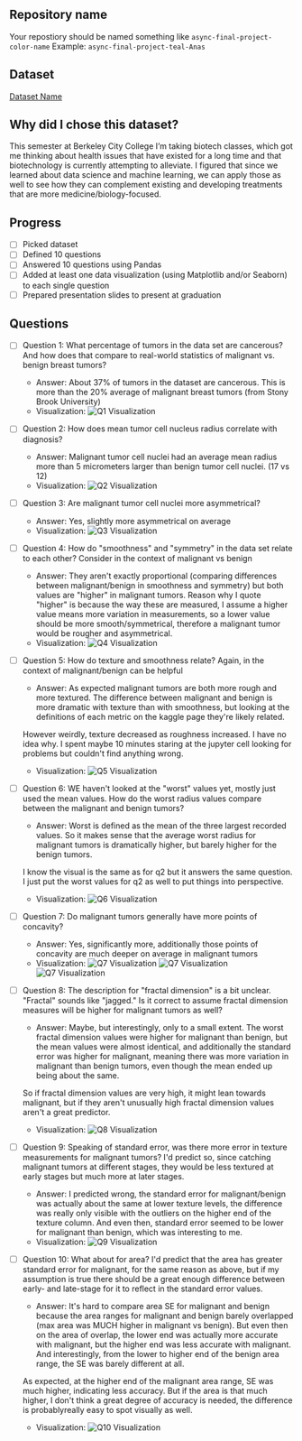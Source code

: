 ## Repository name
Your repostiory should be named something like `async-final-project-color-name`
Example: `async-final-project-teal-Anas`

## Dataset
[Dataset Name](https://www.kaggle.com/datasets/uciml/breast-cancer-wisconsin-data)

## Why did I chose this dataset?

This semester at Berkeley City College I’m taking biotech classes, which got me thinking about health issues that have existed for a long time and that biotechnology is currently attempting to alleviate. I figured that since we learned about data science and machine learning, we can apply those as well to see how they can complement existing and developing treatments that are more medicine/biology-focused.

## Progress
- [ ] Picked dataset
- [ ] Defined 10 questions
- [ ] Answered 10 questions using Pandas
- [ ] Added at least one data visualization (using Matplotlib and/or Seaborn) to each single question
- [ ] Prepared presentation slides to present at graduation

## Questions
- [ ] Question 1: What percentage of tumors in the data set are cancerous? And how does that compare to real-world statistics of malignant vs. benign breast tumors?
  - Answer: About 37% of tumors in the dataset are cancerous. This is more than the 20% average of malignant breast tumors (from Stony Brook University)
  - Visualization: ![Q1 Visualization](.\img\q1.png)

- [ ] Question 2: How does mean tumor cell nucleus radius correlate with diagnosis?
  - Answer: Malignant tumor cell nuclei had an average mean radius more than 5 micrometers larger than benign tumor cell nuclei. (17 vs 12)
  - Visualization: ![Q2 Visualization](.\img\q2.png)

- [ ] Question 3: Are malignant tumor cell nuclei more asymmetrical?
  - Answer: Yes, slightly more asymmetrical on average
  - Visualization: ![Q3 Visualization](.\img\q3.png)

- [ ] Question 4: How do "smoothness" and "symmetry" in the data set relate to each other? Consider in the context of malignant vs benign
  - Answer: They aren't exactly proportional (comparing differences between malignant/benign in smoothness and symmetry) but both values are "higher" in malignant tumors. Reason why I quote "higher" is because the way these are measured, I assume a higher value means more variation in measurements, so a lower value should be more smooth/symmetrical, therefore a malignant tumor would be rougher and asymmetrical.
  - Visualization: ![Q4 Visualization](.\img\q4.png)

- [ ] Question 5: How do texture and smoothness relate? Again, in the context of malignant/benign can be helpful
  - Answer: As expected malignant tumors are both more rough and more textured. The difference between malignant and benign is more dramatic with texture than with smoothness, but looking at the definitions of each metric on the kaggle page they're likely related.

  However weirdly, texture decreased as roughness increased. I have no idea why. I spent maybe 10 minutes staring at the jupyter cell looking for problems but couldn't find anything wrong.
  - Visualization: ![Q5 Visualization](.\img\q5.png)

- [ ] Question 6: WE haven't looked at the "worst" values yet, mostly just used the mean values. How do the worst radius values compare between the malignant and benign tumors?
  - Answer: Worst is defined as the mean of the three largest recorded values. So it makes sense that the average worst radius for malignant tumors is dramatically higher, but barely higher for the benign tumors. 

  I know the visual is the same as for q2 but it answers the same question. I just put the worst values for q2 as well to put things into perspective.
  - Visualization: ![Q6 Visualization](.\img\q2.png)

- [ ] Question 7: Do malignant tumors generally have more points of concavity?
  - Answer: Yes, significantly more, additionally those points of concavity are much deeper on average in malignant tumors
  - Visualization: ![Q7 Visualization](.\img\q7.png) ![Q7 Visualization](.\img\q7-2.png) ![Q7 Visualization](.\img\drawing.png)

- [ ] Question 8: The description for "fractal dimension" is a bit unclear. "Fractal" sounds like "jagged." Is it correct to assume fractal dimension measures will be higher for malignant tumors as well?
  - Answer: Maybe, but interestingly, only to a small extent. The worst fractal dimension values were higher for malignant than benign, but the mean values were almost identical, and additionally the standard error was higher for malignant, meaning there was more variation in malignant than benign tumors, even though the mean ended up being about the same.

  So if fractal dimension values are very high, it might lean towards malignant, but if they aren't unusually high fractal dimension values aren't a great predictor.
  - Visualization: ![Q8 Visualization](.\img\q8.png)

- [ ] Question 9: Speaking of standard error, was there more error in texture measurements for malignant tumors? I'd predict so, since catching malignant tumors at different stages, they would be less textured at early stages but much more at later stages.
  - Answer: I predicted wrong, the standard error for malignant/benign was actually about the same at lower texture levels, the difference was really only visible with the outliers on the higher end of the texture column. And even then, standard error seemed to be lower for malignant than benign, which was interesting to me.
  - Visualization: ![Q9 Visualization](.\img\q9.png)

- [ ] Question 10: What about for area? I'd predict that the area has greater standard error for malignant, for the same reason as above, but if my assumption is true there should be a great enough difference between early- and late-stage for it to reflect in the standard error values.
  - Answer: It's hard to compare area SE for malignant and benign because the area ranges for malignant and benign barely overlapped (max area was MUCH higher in malignant vs benign). But even then on the area of overlap, the lower end was actually more accurate with malignant, but the higher end was less accurate with malignant. And interestingly, from the lower to higher end of the benign area range, the SE was barely different at all. 

  As expected, at the higher end of the malignant area range, SE was much higher, indicating less accuracy. But if the area is that much higher, I don't think a great degree of accuracy is needed, the difference is probablyreally easy to spot visually as well.
  - Visualization: ![Q10 Visualization](.\img\q10.png)
